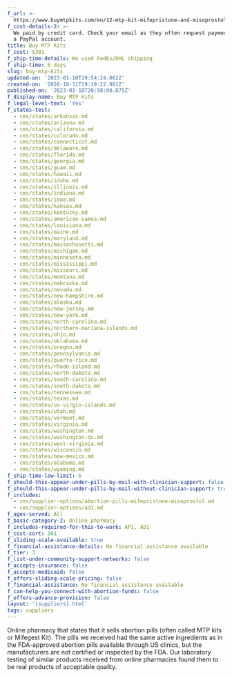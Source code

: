 ```yaml
---
f_url: >-
  https://www.buymtpkits.com/en/12-mtp-kit-mifepristone-and-misoprostol-for-abortion.html
f_cost-details-2: >-
  We paid by credit card. Check your email as they often request payment through
  a PayPal account.
title: Buy MTP Kits
f_cost: $301
f_ship-time-details: We used FedEx/DHL shipping
f_ship-time: 6 days
slug: buy-mtp-kits
updated-on: '2023-01-10T19:54:24.062Z'
created-on: '2020-10-31T19:19:22.901Z'
published-on: '2023-01-10T20:58:00.875Z'
f_display-name: Buy MTP Kits
f_legal-level-text: 'Yes'
f_states-test:
  - cms/states/arkansas.md
  - cms/states/arizona.md
  - cms/states/california.md
  - cms/states/colorado.md
  - cms/states/connecticut.md
  - cms/states/delaware.md
  - cms/states/florida.md
  - cms/states/georgia.md
  - cms/states/guam.md
  - cms/states/hawaii.md
  - cms/states/idaho.md
  - cms/states/illinois.md
  - cms/states/indiana.md
  - cms/states/iowa.md
  - cms/states/kansas.md
  - cms/states/kentucky.md
  - cms/states/american-samoa.md
  - cms/states/louisiana.md
  - cms/states/maine.md
  - cms/states/maryland.md
  - cms/states/massachusetts.md
  - cms/states/michigan.md
  - cms/states/minnesota.md
  - cms/states/mississippi.md
  - cms/states/missouri.md
  - cms/states/montana.md
  - cms/states/nebraska.md
  - cms/states/nevada.md
  - cms/states/new-hampshire.md
  - cms/states/alaska.md
  - cms/states/new-jersey.md
  - cms/states/new-york.md
  - cms/states/north-carolina.md
  - cms/states/northern-mariana-islands.md
  - cms/states/ohio.md
  - cms/states/oklahoma.md
  - cms/states/oregon.md
  - cms/states/pennsylvania.md
  - cms/states/puerto-rico.md
  - cms/states/rhode-island.md
  - cms/states/north-dakota.md
  - cms/states/south-carolina.md
  - cms/states/south-dakota.md
  - cms/states/tennessee.md
  - cms/states/texas.md
  - cms/states/us-virgin-islands.md
  - cms/states/utah.md
  - cms/states/vermont.md
  - cms/states/virginia.md
  - cms/states/washington.md
  - cms/states/washington-dc.md
  - cms/states/west-virginia.md
  - cms/states/wisconsin.md
  - cms/states/new-mexico.md
  - cms/states/alabama.md
  - cms/states/wyoming.md
f_ship-time-low-limit: 6
f_should-this-appear-under-pills-by-mail-with-clinician-support: false
f_should-this-appear-under-pills-by-mail-without-clinician-support: true
f_includes:
  - cms/supplier-options/abortion-pills-mifepristone-misoprostol.md
  - cms/supplier-options/ad1.md
f_ages-served: All
f_basic-category-2: Online pharmacy
f_includes-required-for-this-to-work: AP1, AD1
f_cost-sort: 301
f_sliding-scale-available: true
f_financial-assistance-details: No financial assistance available
f_tier: 3
f_list-under-community-support-networks: false
f_accepts-insurance: false
f_accepts-medicaid: false
f_offers-sliding-scale-pricing: false
f_financial-assistance: No financial assistance available
f_can-help-you-connect-with-abortion-funds: false
f_offers-advance-provision: false
layout: '[suppliers].html'
tags: suppliers
---
```


Online pharmacy that states that it sells abortion pills (often called MTP kits or Mifegest Kit). The pills we received had the same active ingredients as in the FDA-approved abortion pills available through US clinics, but the manufacturers are not certified or inspected by the FDA. Our laboratory testing of similar products received from online pharmacies found them to be real products of acceptable quality.

‍

‍
